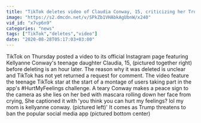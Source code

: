 ```yaml
---
title: "TikTok deletes video of Claudia Conway, 15, criticizing her Trump advisor mom Kellyanne from its Instagram account amid ongoing battle with the president to ban the social media firm"
image: "https://s2.dmcdn.net/v/SPkZb1VHAbkAgUbnW/x240"
vid_id: "x7vp6n9"
categories: "news"
tags: ["TikTok","deletes","video"]
date: "2020-08-28T05:17:03+03:00"
---
```

TikTok on Thursday posted a video to its official Instagram page featuring Kellyanne Conway's teenage daughter Claudia, 15, (pictured together right) before deleting is an hour later. The reason why it was deleted is unclear and TikTok has not yet returned a request for comment. The video feature the teenage TikTok star at the start of a montage of users taking part in the app's #HurtMyFeelings challenge. A teary Conway makes a peace sign to the camera as she lies on her bed with mascara rolling down her face from crying, She captioned it with 'you think you can hurt my feelings? lol my mom is kellyanne conway. (pictured left)' It comes as Trump threatens to ban the popular social media app (pictured bottom center)
